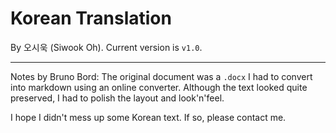 # Korean Translation

By 오시욱 (Siwook Oh). Current version is ``v1.0``.

----

Notes by Bruno Bord: The original document was a ``.docx`` I had to convert into markdown using an online converter. Although the text looked quite preserved, I had to polish the layout and look'n'feel.

I hope I didn't mess up some Korean text. If so, please contact me.
